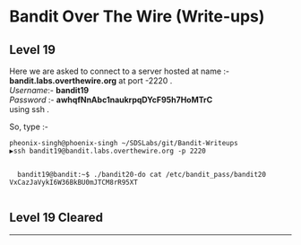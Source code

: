 # Bandit Over The Wire (Write-ups)

## Level 19


Here we are asked to connect to a server hosted at name :- **bandit.labs.overthewire.org** at port -2220 .</br>
_Username_:- **bandit19** </br>
_Password_ :- **awhqfNnAbc1naukrpqDYcF95h7HoMTrC**
</br>
using ssh .

So, type :- </br>
```console
pheonix-singh@phoenix-singh ~/SDSLabs/git/Bandit-Writeups   
▶ssh bandit19@bandit.labs.overthewire.org -p 2220
```



```console

  bandit19@bandit:~$ ./bandit20-do cat /etc/bandit_pass/bandit20
VxCazJaVykI6W36BkBU0mJTCM8rR95XT


```
## Level 19 Cleared
---